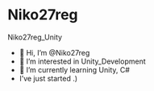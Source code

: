 # Niko27reg

Niko27reg_Unity

- 👋 Hi, I’m @Niko27reg
- 👀 I’m interested in Unity_Development
- 🌱 I’m currently learning Unity, C#
- I’ve just started .)
